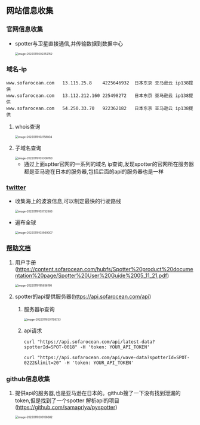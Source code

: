 ## 网站信息收集

### 官网信息收集

- spotter与卫星直接通信,并传输数据到数据中心

  <img src="spotter_webinfo.assets/image-20220119202252152.png" alt="image-20220119202252152" style="zoom:50%;" />

### 域名-ip

```
www.sofarocean.com   13.115.25.8    4225646932  日本东京 亚马逊云 ip138提供
www.sofarocean.com   13.112.212.160 225498272   日本东京 亚马逊云 ip138提供
www.sofarocean.com   54.250.33.70   922362182   日本东京 亚马逊云 ip138提供
```

1. whois查询

   <img src="spotter_webinfo.assets/image-20220119102158804.png" alt="image-20220119102158804" style="zoom:50%;" />

   

3. 子域名查询

   <img src="spotter_webinfo.assets/image-20220119103306760.png" alt="image-20220119103306760" style="zoom:50%;" />

   - 通过上面sptter官网的一系列的域名 ip查询,发现spotter的官网所在服务器都是亚马逊在日本的服务器,包括后面的api的服务器也是一样

### [twitter](https://twitter.com/Sofarocean)

- 收集海上的波浪信息,可以制定最快的行驶路线

  <img src="spotter_webinfo.assets/image-20220119103732883.png" alt="image-20220119103732883" style="zoom:50%;" />

- 遍布全球

  <img src="spotter_webinfo.assets/image-20220119103949007.png" alt="image-20220119103949007" style="zoom:50%;" />

### [帮助文档](https://www.sofarocean.com/posts/spotter-product-documentation)

1. 用户手册(https://content.sofarocean.com/hubfs/Spotter%20product%20documentation%20page/Spotter%20User%20Guide%2005_11_21.pdf)

   <img src="spotter_webinfo.assets/image-20220119195836198.png" alt="image-20220119195836198" style="zoom:50%;" />

   

2. spotter的api提供服务器(https://api.sofarocean.com/api)

   1. 服务器ip查询

      <img src="spotter_webinfo.assets/image-20220119201158733.png" alt="image-20220119201158733" style="zoom:50%;" />

   2. api请求

      ```shell
      curl "https://api.sofarocean.com/api/latest-data?spotterId=SPOT-0018" -H 'token: YOUR_API_TOKEN'
      
      curl "https://api.sofarocean.com/api/wave-data?spotterId=SPOT-0222&limit=20" -H 'token: YOUR_API_TOKEN'
      
      ```

### github信息收集

1. 提供api的服务器,也是亚马逊在日本的。github搜了一下没有找到泄漏的token,但是找到了一个spotter 解析api的项目(https://github.com/samapriya/pyspotter)

   <img src="spotter_webinfo.assets/image-20220119203156682.png" alt="image-20220119203156682" style="zoom:50%;" />

